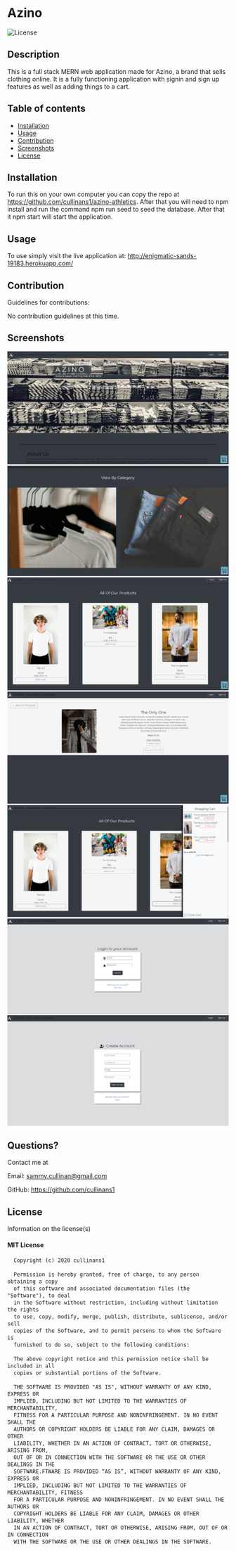 
  # Azino
  
  
  ![License](https://img.shields.io/badge/license-mit-informational.svg)
  

  ## Description
  
  This is a full stack MERN web application made for Azino, a brand that sells clothing online. It is a fully functioning application with signin and sign up features as well as adding things to a cart. 

  ## Table of contents

  * [Installation](#installation)
  * [Usage](#usage)
  * [Contribution](#contribution)
  * [Screenshots](#screenshots)
  * [License](#license)

  ## Installation

  To run this on your own computer you can copy the repo at https://github.com/cullinans1/azino-athletics. After that you will need to npm install and run the command npm run seed to seed the database. After that it npm start will start the application. 

  ## Usage 

  To use simply visit the live application at: http://enigmatic-sands-19183.herokuapp.com/

  ## Contribution

  Guidelines for contributions:

  No contribution guidelines at this time.

  ## Screenshots

  ![Project Screenshot](/client/public/images/screenshot.png)
  ![Project Screenshot](/client/public/images/screenshot2.png)
  ![Project Screenshot](/client/public/images/screenshot3.png)
  ![Project Screenshot](/client/public/images/screenshot4.png)
  ![Project Screenshot](/client/public/images/screenshot5.png)
  ![Project Screenshot](/client/public/images/screenshot6.png)
  ![Project Screenshot](/client/public/images/screenshot7.png)



  ## Questions?

  Contact me at 

  Email: sammy.cullinan@gmail.com

  GitHub: https://github.com/cullinans1

  ## License

  Information on the license(s)

  
  #### MIT License

      Copyright (c) 2020 cullinans1

      Permission is hereby granted, free of charge, to any person obtaining a copy
      of this software and associated documentation files (the "Software"), to deal
      in the Software without restriction, including without limitation the rights
      to use, copy, modify, merge, publish, distribute, sublicense, and/or sell
      copies of the Software, and to permit persons to whom the Software is
      furnished to do so, subject to the following conditions:

      The above copyright notice and this permission notice shall be included in all
      copies or substantial portions of the Software.

      THE SOFTWARE IS PROVIDED "AS IS", WITHOUT WARRANTY OF ANY KIND, EXPRESS OR
      IMPLIED, INCLUDING BUT NOT LIMITED TO THE WARRANTIES OF MERCHANTABILITY,
      FITNESS FOR A PARTICULAR PURPOSE AND NONINFRINGEMENT. IN NO EVENT SHALL THE
      AUTHORS OR COPYRIGHT HOLDERS BE LIABLE FOR ANY CLAIM, DAMAGES OR OTHER
      LIABILITY, WHETHER IN AN ACTION OF CONTRACT, TORT OR OTHERWISE, ARISING FROM,
      OUT OF OR IN CONNECTION WITH THE SOFTWARE OR THE USE OR OTHER DEALINGS IN THE
      SOFTWARE.FTWARE IS PROVIDED “AS IS”, WITHOUT WARRANTY OF ANY KIND, EXPRESS OR 
      IMPLIED, INCLUDING BUT NOT LIMITED TO THE WARRANTIES OF MERCHANTABILITY, FITNESS 
      FOR A PARTICULAR PURPOSE AND NONINFRINGEMENT. IN NO EVENT SHALL THE AUTHORS OR 
      COPYRIGHT HOLDERS BE LIABLE FOR ANY CLAIM, DAMAGES OR OTHER LIABILITY, WHETHER 
      IN AN ACTION OF CONTRACT, TORT OR OTHERWISE, ARISING FROM, OUT OF OR IN CONNECTION 
      WITH THE SOFTWARE OR THE USE OR OTHER DEALINGS IN THE SOFTWARE.
      

  